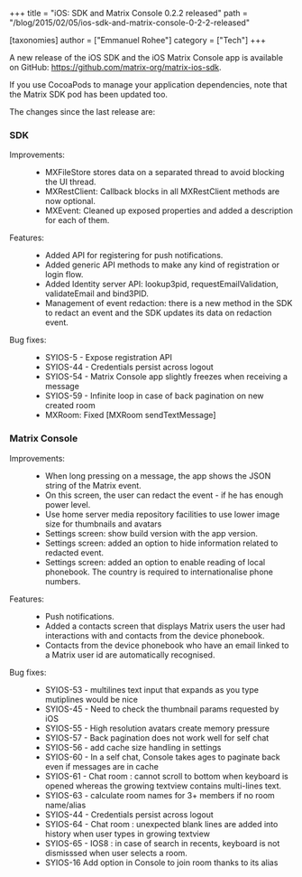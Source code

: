 +++
title = "iOS: SDK and Matrix Console 0.2.2 released"
path = "/blog/2015/02/05/ios-sdk-and-matrix-console-0-2-2-released"

[taxonomies]
author = ["Emmanuel Rohee"]
category = ["Tech"]
+++

A new release of the iOS SDK and the iOS Matrix Console app is available on GitHub: <a title="https://github.com/matrix-org/matrix-ios-sdk" href="https://github.com/matrix-org/matrix-ios-sdk">https://github.com/matrix-org/matrix-ios-sdk</a>.

If you use CocoaPods to manage your application dependencies, note that the Matrix SDK pod has been updated too.

The changes since the last release are:

### SDK

<dl><dt>Improvements:</dt><dd>
<ul>
 <li>MXFileStore stores data on a separated thread to avoid blocking the UI thread.</li>
 <li>MXRestClient: Callback blocks in all MXRestClient methods are now optional.</li>
 <li>MXEvent: Cleaned up exposed properties and added a description for each of them.</li>
</ul>
</dd><dt>Features:</dt><dd>
<ul>
 <li>Added API for registering for push notifications.</li>
 <li>Added generic API methods to make any kind of registration or login flow.</li>
 <li>Added Identity server API: lookup3pid, requestEmailValidation, validateEmail and bind3PID.</li>
 <li>Management of event redaction: there is a new method in the SDK to redact an event and the SDK updates its data on redaction event.</li>
</ul>
</dd><dt>Bug fixes:</dt><dd>
<ul>
 <li>SYIOS-5 - Expose registration API</li>
 <li>SYIOS-44 - Credentials persist across logout</li>
 <li>SYIOS-54 - Matrix Console app slightly freezes when receiving a message</li>
 <li>SYIOS-59 - Infinite loop in case of back pagination on new created room</li>
 <li>MXRoom: Fixed [MXRoom sendTextMessage]</li>
</ul>
</dd></dl>

### Matrix Console

<dl><dt>Improvements:</dt><dd>
<ul>
 <li>When long pressing on a message, the app shows the JSON string of the Matrix event.</li>
 <li>On this screen, the user can redact the event - if he has enough power level.</li>
 <li>Use home server media repository facilities to use lower image size for thumbnails and avatars</li>
 <li>Settings screen: show build version with the app version.</li>
 <li>Settings screen: added an option to hide information related to redacted event.</li>
 <li>Settings screen: added an option to enable reading of local phonebook. The country is required to internationalise phone numbers.</li>
</ul>
</dd><dt>Features:</dt><dd>
<ul>
 <li>Push notifications.</li>
 <li>Added a contacts screen that displays Matrix users the user had interactions with and contacts from the device phonebook.</li>
 <li>Contacts from the device phonebook who have an email linked to a Matrix user id are automatically recognised.</li>
</ul>
</dd><dt>Bug fixes:</dt><dd>
<ul>
 <li>SYIOS-53 - multilines text input that expands as you type mutiplines would be nice</li>
 <li>SYIOS-45 - Need to check the thumbnail params requested by iOS</li>
 <li>SYIOS-55 - High resolution avatars create memory pressure</li>
 <li>SYIOS-57 - Back pagination does not work well for self chat</li>
 <li>SYIOS-56 - add cache size handling in settings</li>
 <li>SYIOS-60 - In a self chat, Console takes ages to paginate back even if messages are in cache</li>
 <li>SYIOS-61 - Chat room : cannot scroll to bottom when keyboard is opened whereas the growing textview contains multi-lines text.</li>
 <li>SYIOS-63 - calculate room names for 3+ members if no room name/alias</li>
 <li>SYIOS-44 - Credentials persist across logout</li>
 <li>SYIOS-64 - Chat room : unexpected blank lines are added into history when user types in growing textview</li>
 <li>SYIOS-65 - IOS8 : in case of search in recents, keyboard is not dismisssed when user selects a room.</li>
 <li>SYIOS-16 Add option in Console to join room thanks to its alias</li>
</ul>
</dd></dl>
